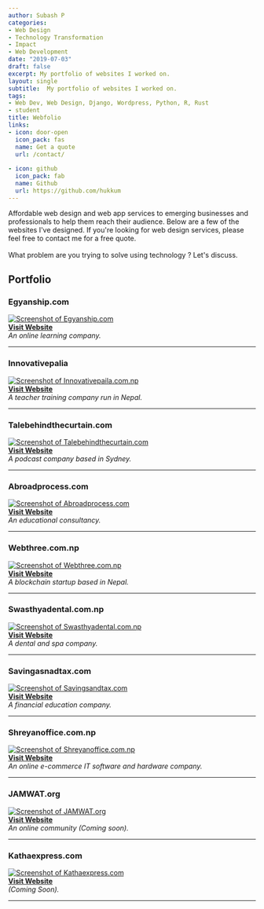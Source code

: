```yaml
---
author: Subash P
categories:
- Web Design
- Technology Transformation
- Impact
- Web Development
date: "2019-07-03"
draft: false
excerpt: My portfolio of websites I worked on.  
layout: single
subtitle:  My portfolio of websites I worked on.   
tags: 
- Web Dev, Web Design, Django, Wordpress, Python, R, Rust
- student
title: Webfolio
links:
- icon: door-open
  icon_pack: fas
  name: Get a quote
  url: /contact/
  
- icon: github
  icon_pack: fab
  name: Github
  url: https://github.com/hukkum
---
```


Affordable web design and web app services to emerging businesses and professionals to help them reach their audience. Below are a few of the websites I've designed. If you're looking for web design services, please feel free to contact me for a free quote.
<br><br>What problem are you trying to solve using technology ? Let's discuss. 

## Portfolio

### Egyanship.com  
[![Screenshot of Egyanship.com](egyanship.png)](https://egyanship.com)  
**[Visit Website](https://egyanship.com)**  
*An online learning company.*

---

### Innovativepalia  
[![Screenshot of Innovativepaila.com.np](innovativepaila.gif)](http://innovativepaila.org.np/?i=1)  
**[Visit Website](http://innovativepaila.org.np)**  
*A teacher training company run in Nepal.*

---

### Talebehindthecurtain.com  
[![Screenshot of Talebehindthecurtain.com](talebehindthecurtain.gif)](https://talebehindthecurtain.com)  
**[Visit Website](https://talebehindthecurtain.com)**  
*A podcast company based in Sydney.*

---


### Abroadprocess.com  
[![Screenshot of Abroadprocess.com](abroadprocess.gif)](https://abroadprocess.com)  
**[Visit Website](https://abroadprocess.com)**  
*An educational consultancy.*

---
### Webthree.com.np  
[![Screenshot of Webthree.com.np](webthree.gif)](https://webthree.com.np)  
**[Visit Website](https://webthree.com.np)**  
*A blockchain startup based in Nepal.*

---


### Swasthyadental.com.np  
[![Screenshot of Swasthyadental.com.np](swassthya.gif)](https://swasthyadentalwellness.com.np)  
**[Visit Website](https://swasthyadental.com.np)**  
*A dental and spa company.*



---

### Savingasnadtax.com  
[![Screenshot of Savingsandtax.com](savingsandtax.gif)](https://savingsandtax.com)  
**[Visit Website](https://savingsandtax.com)**  
*A financial education company.*

---
### Shreyanoffice.com.np  
[![Screenshot of Shreyanoffice.com.np](shreyanoffice.gif)](https://shreyanoffice.com.np)  
**[Visit Website](https://shreyanoffice.com.np)**  
*An online e-commerce IT software and hardware company.*

---

### JAMWAT.org  
[![Screenshot of JAMWAT.org](jamawat.webp)](https://jamwat.org)  
**[Visit Website](https://jamwat.org)**  
*An online community (Coming soon).*

---

### Kathaexpress.com  
[![Screenshot of Kathaexpress.com](kathaexpress.png)](https://kathaexpress.com)  
**[Visit Website](https://kathaexpress.com)**  
*(Coming Soon).*

---

